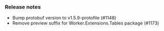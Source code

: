 ### Release notes
<!-- Please add your release notes in the following format:
- My change description (#PR/#issue)
-->

- Bump protobuf version to v1.5.9-protofile (#1148)
- Remove preview suffix for Worker.Extensions.Tables package (#1173)
